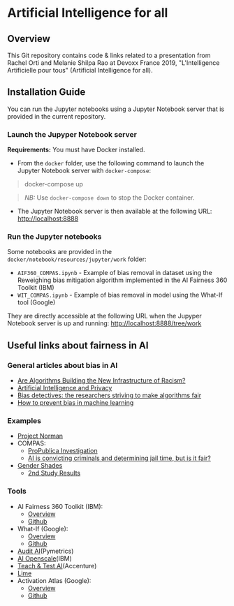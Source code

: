 # Artificial Intelligence for all

## Overview

This Git repository contains code & links related to a presentation from Rachel Orti and Melanie Shilpa Rao at Devoxx France 2019, "L'Intelligence Artificielle pour tous" (Artificial Intelligence for all).

## Installation Guide

You can run the Jupyter notebooks using a Jupyter Notebook server that is provided in the current repository.

### Launch the Jupyper Notebook server

**Requirements:** You must have Docker installed.

- From the <code>docker</code> folder, use the following command to launch the Jupyter Notebook server with <code>docker-compose</code>:

> docker-compose up

> *NB:* Use <code>docker-compose down</code> to stop the Docker container.

- The Jupyter Notebook server is then available at the following URL: [http://localhost:8888](http://localhost:8888)

### Run the Jupyter notebooks

Some notebooks are provided in the <code>docker/notebook/resources/jupyter/work</code> folder:

- <code>AIF360_COMPAS.ipynb</code> - Example of bias removal in dataset using the Reweighing bias mitigation algorithm implemented in the AI Fairness 360 Toolkit (IBM)
- <code>WIT_COMPAS.ipynb</code> - Example of bias removal in model using the What-If tool (Google)

They are directly accessible at the following URL when the Jupyper Notebook server is up and running: [http://localhost:8888/tree/work](http://localhost:8888/tree/work)

## Useful links about fairness in AI 

### General articles about bias in AI
* [Are Algorithms Building the New Infrastructure of Racism?](http://nautil.us/issue/55/trust/are-algorithms-building-the-new-infrastructure-of-racism)
* [Artificial Intelligence and Privacy](https://www.datatilsynet.no/globalassets/global/english/ai-and-privacy.pdf)
* [Bias detectives: the researchers striving to make algorithms fair](https://www.nature.com/articles/d41586-018-05469-3)
* [How to prevent bias in machine learning](https://becominghuman.ai/how-to-prevent-bias-in-machine-learning-fbd9adf1198)

### Examples
* [Project Norman](http://norman-ai.mit.edu/)
* COMPAS:
    * [ProPublica Investigation](https://www.propublica.org/article/machine-bias-risk-assessments-in-criminal-sentencing)
    * [AI is convicting criminals and determining jail time, but is it fair?](https://www.weforum.org/agenda/2018/11/algorithms-court-criminals-jail-time-fair/)
* [Gender Shades](http://gendershades.org/)
    * [2nd Study Results](https://dam-prod.media.mit.edu/x/2019/01/24/AIES-19_paper_223.pdf)

### Tools
* AI Fairness 360 Toolkit (IBM):  
    * [Overview](https://aif360.mybluemix.net/)
    * [Github](https://github.com/IBM/AIF360)
* What-If (Google):
    * [Overview](https://pair-code.github.io/what-if-tool/)
    * [Github](https://github.com/tensorflow/tensorboard/tree/master/tensorboard/plugins/interactive_inference)
* [Audit AI](https://github.com/pymetrics/audit-ai)(Pymetrics)
* [AI Openscale](https://cloud.ibm.com/docs/services/ai-openscale)(IBM)
* [Teach & Test AI](https://www.accenture.com/us-en/insights/technology/testing-AI)(Accenture)
* [Lime](https://github.com/marcotcr/lime) 
* Activation Atlas (Google):
    * [Overview](https://distill.pub/2019/activation-atlas/)
    * [Github](https://github.com/distillpub/post--activation-atlas) 
